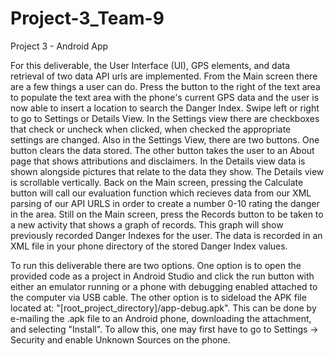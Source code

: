 Project-3_Team-9
================

Project 3 - Android App

For this deliverable, the User Interface (UI), GPS elements, and data retrieval of two data API urls are implemented. From the Main screen there are a few things a user can do. Press the button to the right of the text area to populate the text area with the phone's current GPS data and the user is now able to insert a location to search the Danger Index.  Swipe left or right to go to Settings or Details View. In the Settings view there are checkboxes that check or uncheck when clicked, when checked the appropriate settings are changed.  Also in the Settings View, there are two buttons.  One button clears the data stored.  The other button takes the user to an About page that shows attributions and disclaimers. In the Details view data is shown alongside pictures that relate to the data they show.  The Details view is scrollable vertically.  Back on the Main screen, pressing the Calculate button will call our evaluation function which recieves data from our XML parsing of our API URLS in order to create a number 0-10 rating the danger in the area.  Still on the Main screen, press the Records button to be taken to a new activity that shows a graph of records.  This graph will show previously recorded Danger Indexes for the user. The data is recorded in an XML file in your phone directory of the stored Danger Index values.

To run this deliverable there are two options.  One option is to open the provided code as a project in Android Studio and click the run button with either an emulator running or a phone with debugging enabled attached to the computer via USB cable.  The other option is to sideload the APK file located at: "[root_project_directory]/app-debug.apk". This can be done by e-mailing the .apk file to an Android phone, downloading the attachment, and selecting "Install". To allow this, one may first have to go to Settings -> Security and enable Unknown Sources on the phone.
